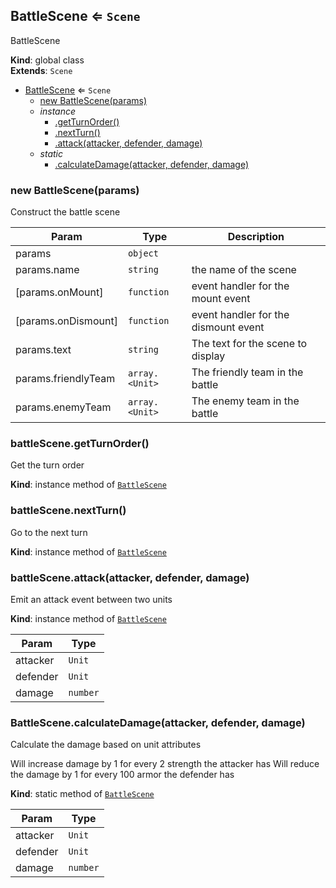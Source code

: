 <a name="BattleScene"></a>

## BattleScene ⇐ <code>Scene</code>
BattleScene

**Kind**: global class  
**Extends**: <code>Scene</code>  

* [BattleScene](#BattleScene) ⇐ <code>Scene</code>
    * [new BattleScene(params)](#new_BattleScene_new)
    * _instance_
        * [.getTurnOrder()](#BattleScene+getTurnOrder)
        * [.nextTurn()](#BattleScene+nextTurn)
        * [.attack(attacker, defender, damage)](#BattleScene+attack)
    * _static_
        * [.calculateDamage(attacker, defender, damage)](#BattleScene.calculateDamage)

<a name="new_BattleScene_new"></a>

### new BattleScene(params)
Construct the battle scene


| Param | Type | Description |
| --- | --- | --- |
| params | <code>object</code> |  |
| params.name | <code>string</code> | the name of the scene |
| [params.onMount] | <code>function</code> | event handler for the mount event |
| [params.onDismount] | <code>function</code> | event handler for the dismount event |
| params.text | <code>string</code> | The text for the scene to display |
| params.friendlyTeam | <code>array.&lt;Unit&gt;</code> | The friendly team in the battle |
| params.enemyTeam | <code>array.&lt;Unit&gt;</code> | The enemy team in the battle |

<a name="BattleScene+getTurnOrder"></a>

### battleScene.getTurnOrder()
Get the turn order

**Kind**: instance method of [<code>BattleScene</code>](#BattleScene)  
<a name="BattleScene+nextTurn"></a>

### battleScene.nextTurn()
Go to the next turn

**Kind**: instance method of [<code>BattleScene</code>](#BattleScene)  
<a name="BattleScene+attack"></a>

### battleScene.attack(attacker, defender, damage)
Emit an attack event between two units

**Kind**: instance method of [<code>BattleScene</code>](#BattleScene)  

| Param | Type |
| --- | --- |
| attacker | <code>Unit</code> | 
| defender | <code>Unit</code> | 
| damage | <code>number</code> | 

<a name="BattleScene.calculateDamage"></a>

### BattleScene.calculateDamage(attacker, defender, damage)
Calculate the damage based on unit attributes

Will increase damage by 1 for every 2 strength the attacker has
Will reduce the damage by 1 for every 100 armor the defender has

**Kind**: static method of [<code>BattleScene</code>](#BattleScene)  

| Param | Type |
| --- | --- |
| attacker | <code>Unit</code> | 
| defender | <code>Unit</code> | 
| damage | <code>number</code> | 

